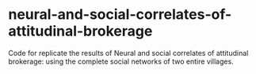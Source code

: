 # neural-and-social-correlates-of-attitudinal-brokerage
Code for replicate the results of Neural and social correlates of attitudinal brokerage: using the complete social networks of two entire villages.

